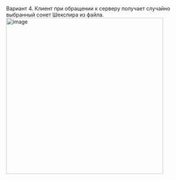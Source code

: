 Вариант 4. Клиент при обращении к серверу получает случайно выбранный сонет Шекспира из файла.
<img width="425" alt="image" src="https://github.com/user-attachments/assets/9c8bc13b-032c-492e-99c4-932092839407">
